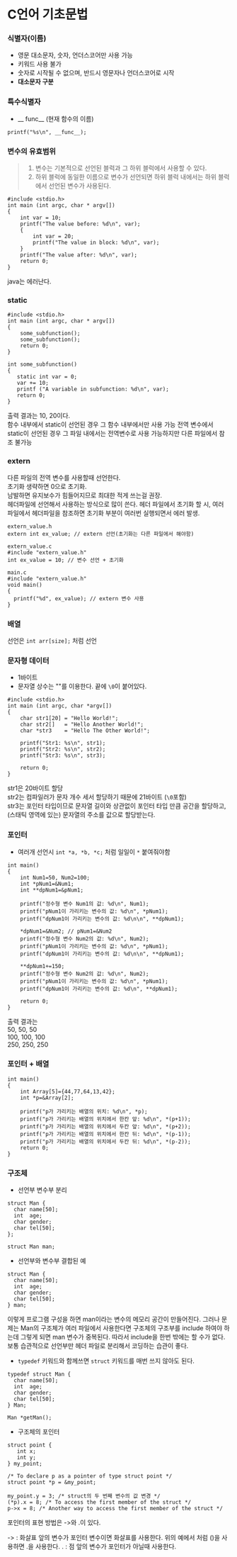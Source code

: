 # C언어 기초문법

### 식별자(이름)  
- 영문 대소문자, 숫자, 언더스코어만 사용 가능
- 키워드 사용 불가
- 숫자로 시작될 수 없으며, 반드시 영문자나 언더스코어로 시작
- **대소문자 구분**

### 특수식별자  
- __ func__ (현재 함수의 이름)
```
printf("%s\n", __func__);
```

### 변수의 유효범위  
> 1. 변수는 기본적으로 선언된 블럭과 그 하위 블럭에서 사용할 수 있다.
> 2. 하위 블럭에 동일한 이름으로 변수가 선언되면 하위 블럭 내에서는 하위 블럭에서 선언된 변수가 사용된다.

```
#include <stdio.h>
int main (int argc, char * argv[])
{
    int var = 10;
    printf("The value before: %d\n", var);
    {
        int var = 20;
        printf("The value in block: %d\n", var);
    }
    printf("The value after: %d\n", var);
    return 0;
}
```
java는 에러난다.

### static  
```
#include <stdio.h>
int main (int argc, char * argv[])
{
    some_subfunction();
    some_subfunction();
    return 0;
}

int some_subfunction()
{
   static int var = 0;
   var += 10;
   printf ("A variable in subfunction: %d\n", var);
   return 0;
}
```
출력 결과는 10, 20이다.  
함수 내부에서 static이 선언된 경우 그 함수 내부에서만 사용 가능
전역 변수에서 static이 선언된 경우 그 파일 내에서는 전역변수로 사용 가능하지만 다른 파일에서 참조 불가능

### extern  
다른 파일의 전역 변수를 사용할때 선언한다.  
초기화 생략하면 0으로 초기화.  
남발하면 유지보수가 힘들어지므로 최대한 적게 쓰는걸 권장.  
헤더파일에 선언해서 사용하는 방식으로 많이 쓴다.
헤더 파일에서 초기화 할 시, 여러 파일에서 헤더파일을 참조하면 초기화 부분이 여러번 실행되면서 에러 발생.

```  
extern_value.h
extern int ex_value; // extern 선언(초기화는 다른 파일에서 해야함)
```

```
extern_value.c
#include "extern_value.h"
int ex_value = 10; // 변수 선언 + 초기화
```

```
main.c
#include "extern_value.h"
void main()
{
  printf("%d", ex_value); // extern 변수 사용
}
```

### 배열  
선언은 `int arr[size];` 처럼 선언  

### 문자형 데이터  
- 1바이트  
- 문자열 상수는 ""를 이용한다. 끝에 `\0`이 붙어있다.

```
#include <stdio.h>
int main (int argc, char *argv[])
{
    char str1[20] = "Hello World!";
    char str2[]   = "Hello Another World!";
    char *str3    = "Hello The Other World!";

    printf("Str1: %s\n", str1);
    printf("Str2: %s\n", str2);
    printf("Str3: %s\n", str3);

    return 0;
}
```
str1은 20바이트 할당  
str2는 컴파일러가 문자 개수 세서 할당하기 때문에 21바이트 (`\0`포함)  
str3는 포인터 타입이므로 문자열 길이와 상관없이 포인터 타입 만큼 공간을 할당하고, (스태틱 영역에 있는) 문자열의 주소를 값으로 할당받는다.

### 포인터  
- 여러개 선언시 `int *a, *b, *c;` 처럼 일일이 `*` 붙여줘야함

```
int main()
{
    int Num1=50, Num2=100;
    int *pNum1=&Num1;
    int **dpNum1=&pNum1;

    printf("정수형 변수 Num1의 값: %d\n", Num1);
    printf("pNum1이 가리키는 변수의 값: %d\n", *pNum1);
    printf("dpNum1이 가리키는 변수의 값: %d\n\n", **dpNum1);

    *dpNum1=&Num2; // pNum1=&Num2
    printf("정수형 변수 Num2의 값: %d\n", Num2);
    printf("pNum1이 가리키는 변수의 값: %d\n", *pNum1);
    printf("dpNum1이 가리키는 변수의 값: %d\n\n", **dpNum1);

    **dpNum1+=150;
    printf("정수형 변수 Num2의 값: %d\n", Num2);
    printf("pNum1이 가리키는 변수의 값: %d\n", *pNum1);
    printf("dpNum1이 가리키는 변수의 값: %d\n", **dpNum1);

    return 0;
}
```
출력 결과는  
50, 50, 50  
100, 100, 100  
250, 250, 250  

### 포인터 + 배열  
```
int main()
{
    int Array[5]={44,77,64,13,42};
    int *p=&Array[2];

    printf("p가 가리키는 배열의 위치: %d\n", *p);
    printf("p가 가리키는 배열의 위치에서 한칸 앞: %d\n", *(p+1));
    printf("p가 가리키는 배열의 위치에서 두칸 앞: %d\n", *(p+2));
    printf("p가 가리키는 배열의 위치에서 한칸 뒤: %d\n", *(p-1));
    printf("p가 가리키는 배열의 위치에서 두칸 뒤: %d\n", *(p-2));
    return 0;
}
```

### 구조체  
- 선언부 변수부 분리  
```
struct Man {
  char name[50];
  int  age;
  char gender;
  char tel[50];
};

struct Man man;
```

- 선언부와 변수부 결합된 예
```
struct Man {
  char name[50];
  int  age;
  char gender;
  char tel[50];
} man;
```  
이렇게 프로그램 구성을 하면 man이라는 변수의 메모리 공간이 만들어진다. 그러나 문제는 Man의 구조체가 여러 파일에서 사용한다면 구조체의 구조부를 include 하여야 하는데 그렇게 되면 man 변수가 중복된다. 따라서 include을 한번 밖에는 할 수가 없다. 보통 습관적으로 선언부만 헤더 파일로 분리해서 코딩하는 습관이 좋다.  

- `typedef` 키워드와 함께쓰면 `struct` 키워드를 매번 쓰지 않아도 된다.
```  
typedef struct Man {
  char name[50];
  int  age;
  char gender;
  char tel[50];
} Man;

Man *getMan();
```

- 구조체의 포인터  
```
struct point {
   int x;
   int y;
} my_point;

/* To declare p as a pointer of type struct point */
struct point *p = &my_point;

my_point.y = 3; /* struct의 두 번째 변수의 값 변경 */
(*p).x = 8; /* To access the first member of the struct */
p->x = 8; /* Another way to access the first member of the struct */
```
포인터의 표현 방법은 ->와 .이 있다.

-> : 화살표 앞의 변수가 포인터 변수이면 화살표를 사용한다. 위의 예에서 처럼 ()을 사용하면 .을 사용한다.
. : 점 앞의 변수가 포인터가 아닐때 사용한다.
